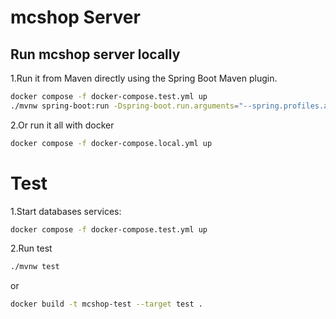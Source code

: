 # mcshop Server

## Run mcshop server locally

1.Run it from Maven directly using the Spring Boot Maven plugin.

```bash
docker compose -f docker-compose.test.yml up
./mvnw spring-boot:run -Dspring-boot.run.arguments="--spring.profiles.active=test"
```

2.Or run it all with docker
```bash
docker compose -f docker-compose.local.yml up
```

# Test

1.Start databases services:
```bash
docker compose -f docker-compose.test.yml up
```
2.Run test
```bash
./mvnw test
```

or 

```bash
docker build -t mcshop-test --target test .
```
